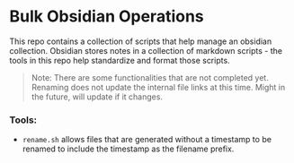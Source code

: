 # Bulk Obsidian Operations 

This repo contains a collection of scripts that help manage an obsidian 
collection. Obsidian stores notes in a collection of markdown scripts - the 
tools in this repo help standardize and format those scripts. 

> Note: There are some functionalities that are not completed yet. Renaming does not 
> update the internal file links at this time. Might in the future, will update if it changes. 

### Tools: 

- `rename.sh` allows files that are generated without a timestamp to be 
renamed to include the timestamp as the filename prefix. 



